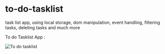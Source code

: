 # to-do-tasklist
task list app, using local storage, dom manipulation, event handling, filtering tasks, deleting tasks and much more


To do Tasklist App : 

![To do tasklist](https://user-images.githubusercontent.com/37264147/179053527-4159a534-421c-4f34-ad68-25b8ba33b4c8.gif)

